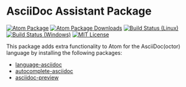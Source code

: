 # AsciiDoc Assistant Package

[![Atom Package](https://img.shields.io/apm/v/asciidoc-assistant.svg)](https://atom.io/packages/asciidoc-assistant)
[![Atom Package Downloads](https://img.shields.io/apm/dm/asciidoc-assistant.svg)](https://atom.io/packages/asciidoc-assistant)
[![Build Status (Linux)](https://travis-ci.org/asciidoctor/atom-asciidoc-assistant.svg?branch=master)](https://travis-ci.org/asciidoctor/atom-asciidoc-assistant)
[![Build Status (Windows)](https://ci.appveyor.com/api/projects/status/XXX?svg=true)](https://ci.appveyor.com/project/asciidoctor/atom-asciidoc-assistant)
[![MIT License](http://img.shields.io/badge/license-MIT-blue.svg?style=flat)](https://github.com/asciidoctor/atom-asciidoc-assistant/blob/master/LICENSE.md)

This package adds extra functionality to Atom for the AsciiDoc(octor) language by installing the following packages:

- [language-asciidoc](https://github.com/asciidoctor/atom-language-asciidoc)
- [autocomplete-asciidoc](https://github.com/asciidoctor/atom-autocomplete-asciidoc)
- [asciidoc-preview](https://github.com/asciidoctor/atom-asciidoc-preview)
